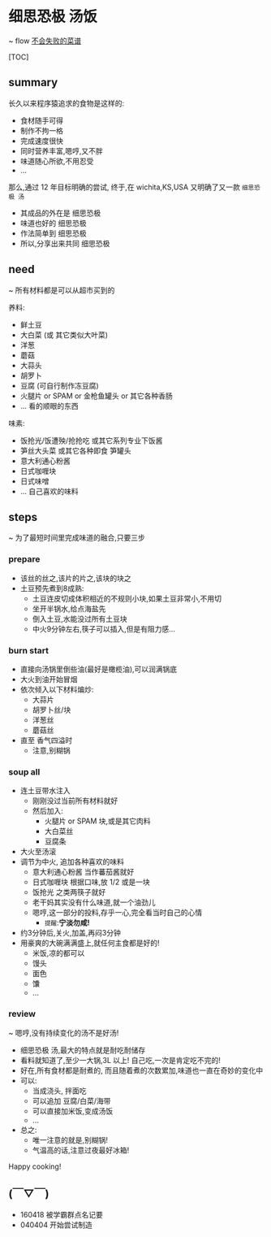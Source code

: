 # 细思恐极 汤饭
~ flow [不会失败的菜谱](http://wiki.woodpecker.org.cn/moin/ZqCookbook)

[TOC]

## summary
长久以来程序猿追求的食物是这样的:

- 食材随手可得
- 制作不拘一格
- 完成速度很快
- 同时营养丰富,嗯哼,又不胖
- 味道随心所欲,不用忍受
- ...

那么,通过 12 年目标明确的尝试,
终于,在 wichita,KS,USA 又明确了又一款 `细思恐极 汤`

- 其成品的外在是 细思恐极
- 味道也好的 细思恐极
- 作法简单到 细思恐极
- 所以,分享出来共同 细思恐极

## need
~ 所有材料都是可以从超市买到的

养料:

- 鲜土豆
- 大白菜 (或 其它类似大叶菜)
- 洋葱
- 蘑菇 
- 大蒜头
- 胡罗卜
- 豆腐 (可自行制作冻豆腐)
- 火腿片 or SPAM or 金枪鱼罐头 or 其它各种香肠
- ... 看的顺眼的东西

味素:

- 饭抢光/饭遭殃/抢抢吃 或其它系列专业下饭酱
- 笋丝大头菜 或其它各种即食 笋罐头
- 意大利通心粉酱
- 日式咖喱块
- 日式味噌
- ... 自己喜欢的味料


## steps
~ 为了最短时间里完成味道的融合,只要三步

### prepare

- 该丝的丝之,该片的片之,该块的块之
- 土豆预先煮到8成熟:    
    + 土豆连皮切成体积相近的不规则小块,如果土豆非常小,不用切
    + 坐开半锅水,给点海盐先
    + 倒入土豆,水能没过所有土豆块
    + 中火9分钟左右,筷子可以插入,但是有阻力感...

### burn start

- 直接向汤锅里倒些油(最好是橄榄油),可以润满锅底
- 大火到油开始冒烟
- 依次倾入以下材料煸炒:
    + 大蒜片
    + 胡罗卜丝/块
    + 洋葱丝
    + 蘑菇丝
- 直至 香气四溢时
    + 注意,别糊锅

### soup all

- 连土豆带水注入
    + 刚刚没过当前所有材料就好
    + 然后加入:
        * 火腿片 or SPAM 块,或是其它肉料
        * 大白菜丝
        * 豆腐条
- 大火至汤滚
- 调节为中火, 追加各种喜欢的味料
    + 意大利通心粉酱 当作蕃茄酱就好
    + 日式咖喱块 根据口味,放 1/2 或是一块
    + 饭抢光 之类两筷子就好
    + 老干妈其实没有什么味道,就一个油劲儿
    + 嗯哼,这一部分的投料,存乎一心,完全看当时自己的心情
        * `提醒`:**宁淡勿咸!**
- 约3分钟后,关火,加盖,再闷3分钟
- 用豪爽的大碗满满盛上,就任何主食都是好的!
    + 米饭,凉的都可以
    + 馒头
    + 面色
    + 馕
    + ...


### review
~ 嗯哼,没有持续变化的汤不是好汤!

- 细思恐极 汤,最大的特点就是耐吃耐储存
- 看料就知道了,至少一大锅,3L 以上! 自己吃,一次是肯定吃不完的!
- 好在,所有食材都是耐煮的, 而且随着煮的次数累加,味道也一直在奇妙的变化中
- 可以:
    + 当成浇头, 拌面吃
    + 可以追加 豆腐/白菜/海带
    + 可以直接加米饭,变成汤饭
    + ...
- 总之:
    + 唯一注意的就是,别糊锅!
    + 气温高的话,注意过夜最好冰箱!


Happy cooking!


## (￣▽￣)

- 160418 被学霸群点名记要
- 040404 开始尝试制造 


